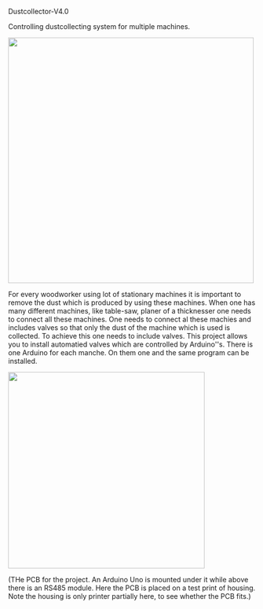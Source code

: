Dustcollector-V4.0

Controlling dustcollecting system for multiple machines. 

<div align=”center”>
 <p>
 <img src="https://github.com/JoViArduino/Dustcollector-V4.0/assets/140633857/648b5c5a-1eac-42a0-80e5-1cf86f43ff39.png" width="500"> 
 
For every woodworker using lot of stationary machines it is important to remove the dust which is produced by using these machines. When one has many different machines, like table-saw, planer of a thicknesser one needs to connect all these machines. One needs to connect al these machies and includes valves so that only the dust of the machine which is used is collected. To achieve this one needs to include valves. This project allows you to install automatied valves which are controlled by Arduino''s. There is one Arduino for each manche. On them one and the same program can be installed. 
</p>



<img src="https://github.com/JoViArduino/Dustcollector-V4.0/assets/140633857/74546e31-ba92-42d6-848a-abd85dc0177a.png" width="400">

</div>

(THe PCB for the project. An Arduino Uno is mounted under it while above there is an RS485 module. Here the PCB is placed on a test print of housing. Note the housing is only printer partially here, to see whether the PCB fits.)
